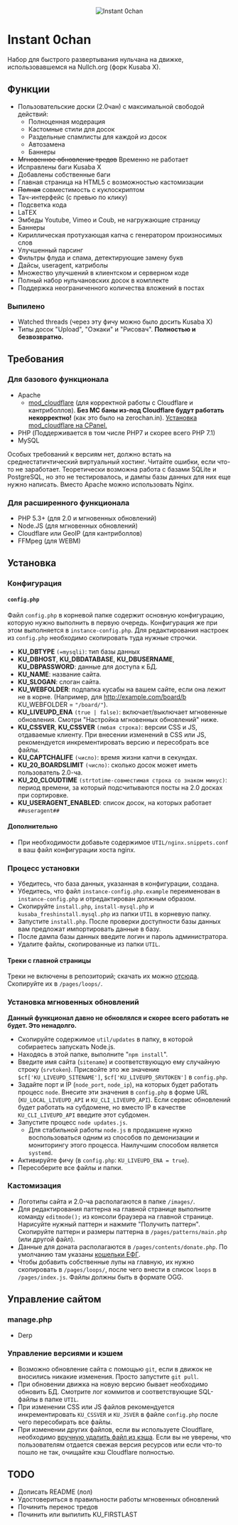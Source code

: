 <p align="center">
  <img src="https://camo.githubusercontent.com/5bf26b2c504125351ad8f6fb545a3e36228e53d5f1a6842293c1761b7bc78702/687474703a2f2f692e696d6775722e636f6d2f534a774d5573592e706e67" alt="Instant 0chan"/>
</p>

# Instant 0chan

Набор для быстрого развертывания нульчана на движке, использовавшемся на Nullch.org (форк Kusaba X).
## Функции
* Пользовательские доски (2.0чан) с максимальной свободой действий:
  * Полноценная модерация
  * Кастомные стили для досок
  * Раздельные спамлисты для каждой из досок
  * Автозамена
  * Баннеры
* ~~Мгновенное обновление тредов~~ Временно не работает
* Исправлены баги Kusaba X
* Добавлены собственные баги
* Главная страница на HTML5 с возможностью кастомизации
* ~~Полная~~ совместимость с куклоскриптом
* Тач-интерфейс (с превью по клику)
* Подсветка кода
* LaTEX
* Эмбеды Youtube, Vimeo и Coub, не нагружающие страницу
* Баннеры
* Кириллическая протухающая капча с генератором произносимых слов
* Улучшенный парсинг
* Фильтры флуда и спама, детектирующие замену букв
* Дайсы, useragent, катриболы
* Множество улучшений в клиентском и серверном коде
* Полный набор нульчановских досок в комплекте
* Поддержка неограниченного количества вложений в постах

### Выпилено
* Watched threads (через эту фичу можно было досить Kusaba X)
* Типы досок "Upload", "Оэкаки" и "Рисовач". **Полностью и безвозвратно.**

## Требования

### Для базового функционала

* Apache
  * [mod_cloudflare](https://www.cloudflare.com/resources-downloads)  (для корректной работы с Cloudflare и кантриболлов). **Без MC баны из-под Cloudflare будут работать некорректно!** (как это было на zerochan.in). [Установка mod_cloudflare на CPanel.](http://tltech.com/info/installing-mod_cloudflare-on-cpanel/) 
* PHP (Поддерживается в том числе PHP7 и скорее всего PHP 7.1)
* MySQL


Особых требований к версиям нет, должно встать на среднестатичтический виртуальный хостинг. Читайте ошибки, если что-то не заработает. Теоретически возможна работа с базами SQLite и PostgreSQL, но это не тестировалось, и дампы базы данных для них еще нужно написать. Вместо Apache можно использовать Nginx.

### Для расширенного функционала

* PHP 5.3+ (для 2.0 и мгновенных обновлений)
* Node.JS (для мгновенных обновлений)
* Cloudflare или GeoIP (для кантриболлов)
* FFMpeg (для WEBM)

## Установка

### Конфигурация

#### `config.php`

Файл `config.php` в корневой папке содержит основную конфигурацию, которую нужно выполнить в первую очередь.
Конфигурация же при этом выполняется в `instance-config.php`. Для редактирования настроек из `config.php` необходимо скопировать туда нужные строчки.
 
* **KU_DBTYPE** `(=mysqli)`: тип базы данных 
* **KU_DBHOST**, **KU_DBDATABASE**, **KU_DBUSERNAME**, **KU_DBPASSWORD**: данные для доступа к БД.
* **KU_NAME**: название сайта.
* **KU_SLOGAN**: слоган сайта.
* **KU_WEBFOLDER**: подпапка кусабы на вашем сайте, если она лежит не в корне. (Например, для http://example.com/board/b KU_WEBFOLDER = `"/board/"`).
* **KU_LIVEUPD_ENA** `(true | false)`: включает/выключает мгновенные обновления. Смотри "Настройка мгновенных обновлений" ниже.
* **KU_CSSVER**, **KU_CSSVER** `(любая строка)`: версии CSS и JS, отдаваемые клиенту. При внесении изменений в CSS или JS, рекомендуется инкрементировать версию и пересобрать все файлы.
* **KU_CAPTCHALIFE** `(число)`: время жизни капчи в секундах.
* **KU_20_BOARDSLIMIT** `(число)`: сколько досок может иметь пользователь 2.0-ча.
* **KU_20_CLOUDTIME** `(strtotime-совместимая строка со знаком минус)`: период времени, за который подсчитываются посты на 2.0 досках при сортировке.
* **KU_USERAGENT_ENABLED**: список досок, на которых работает `##useragent##`

#### Дополнительно

* При необходимости добавьте содержимое `UTIL/nginx.snippets.conf` в ваш файл конфигурации хоста nginx.

### Процесс установки

* Убедитесь, что база данных, указанная в конфигурации, создана.
* Убедитесь, что файл `instance-config.php.example` переименован в `instance-config.php` и отредактирован должным образом.
* Скопируйте `install.php`, `install-mysql.php` и `kusaba_freshinstall.mysql.php` из папки `UTIL` в корневую папку.
* Запустите `install.php`. После проверки доступности базы данных вам предложат импортировать данные в базу.
* После дампа базы данных введите логин и пароль администратора.
* Удалите файлы, скопированные из папки `UTIL`.

#### Треки с главной страницы

Треки не включены в репозиторий; скачать их можно [отсюда](https://dl.dropboxusercontent.com/u/43313258/loops.zip). Скопируйте их в `/pages/loops/`. 

### Установка мгновенных обновлений

**Данный функционал давно не обновлялся и скорее всего работать не будет. Это ненадолго.**

* Скопируйте содержимое `util/updates` в папку, в которой собираетесь запускать Node.js.
* Находясь в этой папке, выполните "`npm install`".
* Введите имя сайта (`sitename`) и соответствующую ему случайную строку (`srvtoken`). Присвойте это же значение `$cf['KU_LIVEUPD_SITENAME']`, `$cf['KU_LIVEUPD_SRVTOKEN']` в `config.php`.
* Задайте порт и IP (`node_port`, `node_ip`), на которых будет работать процесс `node`. Внесите эти значения в `config.php` в форме URL (`KU_LOCAL_LIVEUPD_API` и `KU_CLI_LIVEUPD_API`). Если сервис обновлений будет работать на субдомене, но вместо IP в качестве `KU_CLI_LIVEUPD_API` введите этот субдомен.
* Запустите процесс `node updates.js`.
  * Для стабильной работы `node.js` в продакшене нужно воспользоваться одним из способов по демонизации и мониторингу этого процесса. Наилучшим способом является `systemd`.
* Активируйте фичу (в `config.php`: `KU_LIVEUPD_ENA = true`).
* Пересоберите все файлы и папки.

### Кастомизация

* Логотипы сайта и 2.0-ча располагаются в папке `/images/`.
* Для редактирования паттерна на главной странице выполните команду `editmode();` из консоли браузера на главной странице. Нарисуйте нужный паттерн и нажмите "Получить паттерн". Скопируйте паттерн и размеры паттерна в `/pages/patterns/main.php` (или другой файл).
* Данные для доната располагаются в `/pages/contents/donate.php`. По умолчанию там указаны [кошельки ЕФГ](http://web.archive.org/web/20121028010659/http://0chan.ru/?donate).
* Чтобы добавить собственные лупы на главную, их нужно скопировать в `/pages/loops/`, после чего внести в список `loops` в `/pages/index.js`. Файлы должны быть в формате OGG.

## Управление сайтом

### manage.php
* Derp

### Управление версиями и кэшем

* Возможно обновление сайта с помощью `git`, если в движок не вносились никакие изменения. Просто запустите `git pull`.
* При обновении движка на новую версию бывает необходимо обновить БД. Смотрите лог коммитов и соответствующие SQL-файлы в папке `UTIL`.
* При изменении CSS или JS файлов рекомендуется инкрементировать `KU_CSSVER` и `KU_JSVER` в файле `config.php` после чего пересобирать все файлы.
* При изменении других файлов, если вы используете Cloudflare, необходимо [вручную удалить файл из кэша](http://blog.cloudflare.com/introducing-single-file-purge). Если вы не уверены, что пользователям отдается свежая версия ресурсов или если что-то пошло не так, очищайте кэш Cloudflare полностью.

## TODO

* Дописать README (лол)
* Удостовериться в правильности работы мгновенных обновлений
* Починить перенос тредов
* Починить или выпилить KU_FIRSTLAST
